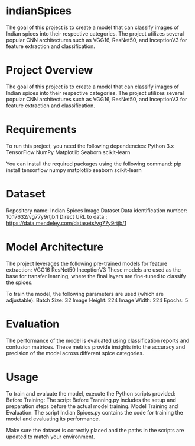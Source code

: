 # indianSpices
The goal of this project is to create a model that can classify images of Indian spices into their respective categories. The project utilizes several popular CNN architectures such as VGG16, ResNet50, and InceptionV3 for feature extraction and classification.

# Project Overview
The goal of this project is to create a model that can classify images of Indian spices into their respective categories. The project utilizes several popular CNN architectures such as VGG16, ResNet50, and InceptionV3 for feature extraction and classification.

# Requirements
To run this project, you need the following dependencies:
  Python 3.x
  TensorFlow
  NumPy
  Matplotlib
  Seaborn
  scikit-learn

You can install the required packages using the following command:
     pip install tensorflow numpy matplotlib seaborn scikit-learn

# Dataset
  Repository name: Indian Spices Image Dataset
  Data identification number: 10.17632/vg77y9rtjb.1
  Direct URL to data  : https://data.mendeley.com/datasets/vg77y9rtjb/1

# Model Architecture
The project leverages the following pre-trained models for feature extraction:
  VGG16
  ResNet50
  InceptionV3
These models are used as the base for transfer learning, where the final layers are fine-tuned to classify the spices.

To train the model, the following parameters are used (which are adjustable):
  Batch Size: 32
  Image Height: 224
  Image Width: 224
  Epochs: 5

# Evaluation
The performance of the model is evaluated using classification reports and confusion matrices. These metrics provide insights into the accuracy and precision of the model across different spice categories.

# Usage
To train and evaluate the model, execute the Python scripts provided:
  Before Training: The script Before Tranning.py includes the setup and preparation steps before the actual model training.
  Model Training and Evaluation: The script Indian Spices.py contains the code for training the model and evaluating its performance.

Make sure the dataset is correctly placed and the paths in the scripts are updated to match your environment.
